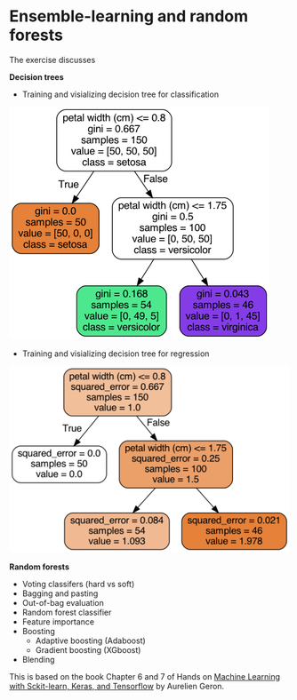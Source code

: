 # Ensemble-learning and random forests

The exercise discusses

**Decision trees**
* Training and visializing decision tree for classification

![Decision tree for classification](iris_tree.png)

* Training and visializing decision tree for regression  

![Decision tree for regression](iris_tree_reg.png)

**Random forests**
* Voting classifers (hard vs soft)
* Bagging and pasting
* Out-of-bag evaluation
* Random forest classifier 
* Feature importance
* Boosting
  * Adaptive boosting (Adaboost)
  * Gradient boosting (XGboost)
* Blending



This is based on the book Chapter 6 and 7 of Hands on [Machine Learning with Sckit-learn, Keras, and Tensorflow](https://www.oreilly.com/library/view/hands-on-machine-learning/9781492032632/) by Aurelien Geron. 
